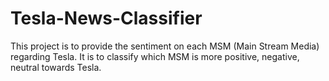 # Tesla-News-Classifier
This project is to provide the sentiment on each MSM (Main Stream Media) regarding Tesla. It is to classify which MSM is more positive, negative, neutral towards Tesla.